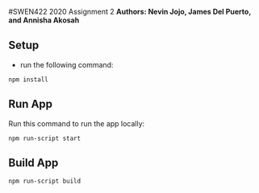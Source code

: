 #SWEN422 2020 Assignment 2
**Authors: Nevin Jojo, James Del Puerto, and Annisha Akosah**

## Setup
- run the following command:

```
npm install
```


## Run App
Run this command to run the app locally:

```
npm run-script start
```

## Build App

```
npm run-script build
```
